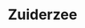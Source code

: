 ---
_schema: default
title: Zuiderzee
description: Fantastisch natuurroute waar je volop geniet van rust en ruimte.
tijd: ± 3 uur
prijs: 210
route_url: >-
  https://www.google.com/maps/d/edit?mid=1yIqwIAI0MFq6uuyk_i-3vYA8qXUKjBFr&amp;z=11
omgeving:
  - bolsward
  - allingawier
  - tjerkwerd
sloepen:
  - Beenakker
  - Petter
---